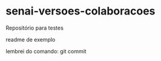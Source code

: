 # senai-versoes-colaboracoes
Repositório para testes

readme de exemplo

lembrei do comando: git commit 